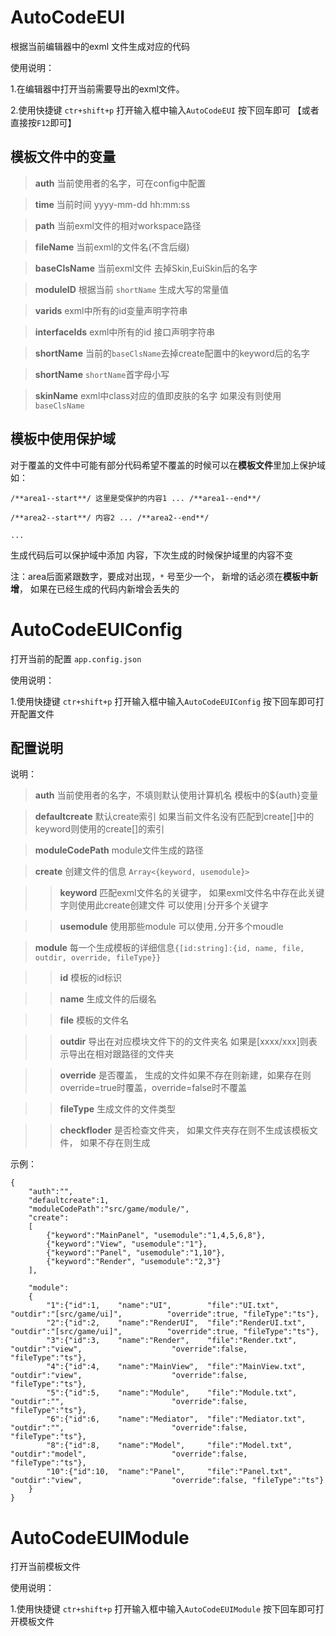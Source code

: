 # AutoCodeEUI
根据当前编辑器中的exml 文件生成对应的代码

使用说明：

1.在编辑器中打开当前需要导出的exml文件。

2.使用快捷键 `ctr+shift+p` 打开输入框中输入`AutoCodeEUI` 按下回车即可 【或者直接按`F12`即可】

## 模板文件中的变量
> **auth** 当前使用者的名字，可在config中配置

> **time** 当前时间 yyyy-mm-dd hh:mm:ss

> **path** 当前exml文件的相对workspace路径

> **fileName** 当前exml的文件名(不含后缀)

> **baseClsName** 当前exml文件 去掉Skin,EuiSkin后的名字

> **moduleID** 根据当前 `shortName` 生成大写的常量值

> **varids** exml中所有的id变量声明字符串

> **interfaceIds** exml中所有的id 接口声明字符串

> **shortName** 当前的`baseClsName`去掉create配置中的keyword后的名字

> **shortName**  `shortName`首字母小写

> **skinName** exml中class对应的值即皮肤的名字 如果没有则使用`baseClsName`

## 模板中使用保护域
对于覆盖的文件中可能有部分代码希望不覆盖的时候可以在**模板文件**里加上保护域 如：

` /**area1--start**/ 这里是受保护的内容1 ... /**area1--end**/ `

` /**area2--start**/ 内容2 ... /**area2--end**/ `

    ...

生成代码后可以保护域中添加 内容，下次生成的时候保护域里的内容不变

注：area后面紧跟数字，要成对出现，`*` 号至少一个，   新增的话必须在**模板中新增**， 如果在已经生成的代码内新增会丢失的

# AutoCodeEUIConfig
打开当前的配置 `app.config.json`

使用说明：

1.使用快捷键 `ctr+shift+p` 打开输入框中输入`AutoCodeEUIConfig` 按下回车即可打开配置文件

## 配置说明

说明：
> **auth** 当前使用者的名字，不填则默认使用计算机名   模板中的${auth}变量

> **defaultcreate** 默认create索引   如果当前文件名没有匹配到create[]中的keyword则使用的create[]的索引

> **moduleCodePath** module文件生成的路径

> **create** 创建文件的信息 `Array<{keyword, usemodule}>`

>> **keyword** 匹配exml文件名的关键字， 如果exml文件名中存在此关键字则使用此create创建文件  可以使用` | `分开多个关键字

>> **usemodule** 使用那些module 可以使用` , `分开多个moudle

> **module** 每一个生成模板的详细信息`{[id:string]:{id, name, file,  outdir, override, fileType}}`

>> **id** 模板的id标识

>> **name** 生成文件的后缀名

>> **file** 模板的文件名

>> **outdir** 导出在对应模块文件下的的文件夹名  如果是[xxxx/xxx]则表示导出在相对跟路径的文件夹 

>> **override** 是否覆盖， 生成的文件如果不存在则新建，如果存在则override=true时覆盖，override=false时不覆盖

>> **fileType** 生成文件的文件类型

>> **checkfloder** 是否检查文件夹， 如果文件夹存在则不生成该模板文件， 如果不存在则生成


示例：
```
{
    "auth":"",
    "defaultcreate":1,
    "moduleCodePath":"src/game/module/",
    "create":
    [
        {"keyword":"MainPanel", "usemodule":"1,4,5,6,8"},
        {"keyword":"View", "usemodule":"1"},
        {"keyword":"Panel", "usemodule":"1,10"},
        {"keyword":"Render", "usemodule":"2,3"}
    ],
    
    "module":
    {
        "1":{"id":1,    "name":"UI",        "file":"UI.txt",            "outdir":"[src/game/ui]",          "override":true, "fileType":"ts"},
        "2":{"id":2,    "name":"RenderUI",  "file":"RenderUI.txt",      "outdir":"[src/game/ui]",          "override":true, "fileType":"ts"},
        "3":{"id":3,    "name":"Render",    "file":"Render.txt",        "outdir":"view",                    "override":false, "fileType":"ts"},
        "4":{"id":4,    "name":"MainView",  "file":"MainView.txt",      "outdir":"view",                    "override":false, "fileType":"ts"},
        "5":{"id":5,    "name":"Module",    "file":"Module.txt",        "outdir":"",                        "override":false, "fileType":"ts"},
        "6":{"id":6,    "name":"Mediator",  "file":"Mediator.txt",      "outdir":"",                        "override":false, "fileType":"ts"},
        "8":{"id":8,    "name":"Model",     "file":"Model.txt",         "outdir":"model",                   "override":false, "fileType":"ts"},
        "10":{"id":10,  "name":"Panel",     "file":"Panel.txt",         "outdir":"view",                    "override":false, "fileType":"ts"}
    }
}
```
# AutoCodeEUIModule
打开当前模板文件

使用说明：

1.使用快捷键 `ctr+shift+p` 打开输入框中输入`AutoCodeEUIModule` 按下回车即可打开模板文件